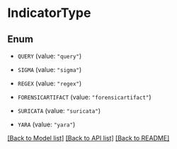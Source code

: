 # IndicatorType

## Enum


* `QUERY` (value: `"query"`)

* `SIGMA` (value: `"sigma"`)

* `REGEX` (value: `"regex"`)

* `FORENSICARTIFACT` (value: `"forensicartifact"`)

* `SURICATA` (value: `"suricata"`)

* `YARA` (value: `"yara"`)


[[Back to Model list]](../README.md#documentation-for-models) [[Back to API list]](../README.md#documentation-for-api-endpoints) [[Back to README]](../README.md)


